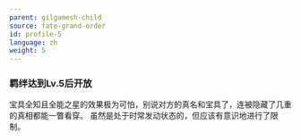 ```yaml
---
parent: gilgamesh-child
source: fate-grand-order
id: profile-5
language: zh
weight: 5
---
```


### 羁绊达到Lv.5后开放

宝具全知且全能之星的效果极为可怕，别说对方的真名和宝具了，连被隐藏了几重的真相都能一瞥看穿。
虽然是处于时常发动状态的，但应该有意识地进行了限制。
